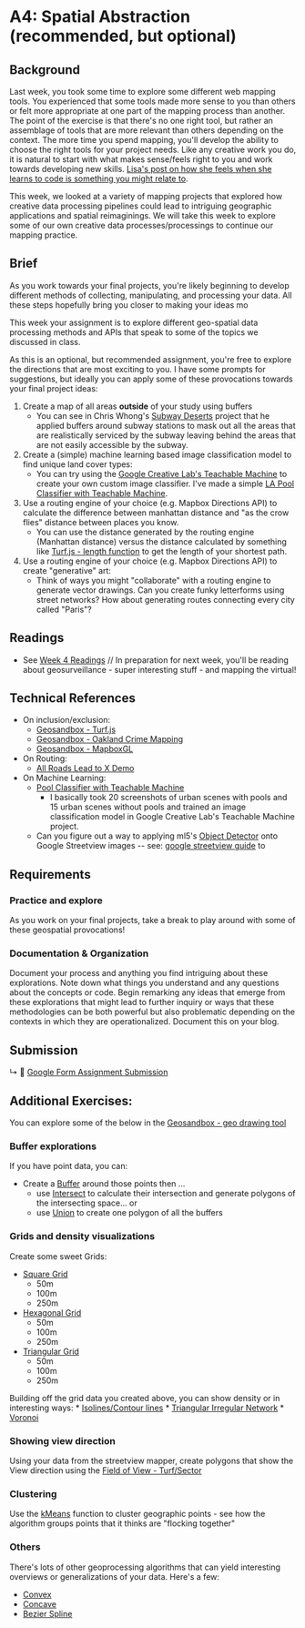  # A4: Spatial Abstraction (recommended, but optional)


## Background 

Last week, you took some time to explore some different web mapping tools. You experienced that some tools made more sense to you than others or felt more appropriate at one part of the mapping process than another. The point of the exercise is that there's no one right tool, but rather an assemblage of tools that are more relevant than others depending on the context. The more time you spend mapping, you'll develop the ability to choose the right tools for your project needs. Like any creative work you do, it is natural to start with what makes sense/feels right to you and work towards developing new skills. [Lisa's post on how she feels when she learns to code is something you might relate to](https://lisacharlotterost.de/2016/09/29/learn-how-to-code/).

This week, we looked at a variety of mapping projects that explored how creative data processing pipelines could lead to intriguing geographic applications and spatial reimaginings. We will take this week to explore some of our own creative data processes/processings to continue our mapping practice.


## Brief

As you work towards your final projects, you're likely beginning to develop different methods of collecting, manipulating, and processing your data. All these steps hopefully bring you closer to making your ideas mo

This week your assignment is to explore different geo-spatial data processing methods and APIs that speak to some of the topics we discussed in class. 

As this is an optional, but recommended assignment, you're free to explore the directions that are most exciting to you. I have some prompts for suggestions, but ideally you can apply some of these provocations towards your final project ideas:
1. Create a map of all areas **outside** of your study using buffers
   * You can see in Chris Whong's [Subway Deserts](https://team.carto.com/u/chriswhong/viz/e60e7660-3982-11e5-9997-0e853d047bba/public_map) project that he applied buffers around subway stations to mask out all the areas that are realistically serviced by the subway leaving behind the areas that are not easily accessible by the subway.
2. Create a (simple) machine learning based image classification model to find unique land cover types:
   * You can try using the [Google Creative Lab's Teachable Machine](https://teachablemachine.withgoogle.com/) to create your own custom image classifier. I've made a simple [LA Pool Classifier with Teachable Machine](https://drive.google.com/file/d/1vGNtn-RrO2lHkeomtxsdOFhpx-gi1yyV/view?usp=sharing).
3. Use a routing engine of your choice (e.g. Mapbox Directions API) to calculate the difference between manhattan distance and "as the crow flies" distance between places you know. 
   * You can use the distance generated by the routing engine (Manhattan distance) versus the distance calculated by something like [Turf.js - length function](http://turfjs.org/docs/#length) to get the length of your shortest path.
4. Use a routing engine of your choice (e.g. Mapbox Directions API) to create "generative" art:
    * Think of ways you might "collaborate" with a routing engine to generate vector drawings. Can you create funky letterforms using street networks? How about generating routes connecting every city called "Paris"? 

## Readings

* See [Week 4 Readings](BIBLIOGRAPHY.md#week-04-spatial-abstraction) // In preparation for next week, you'll be reading about geosurveillance - super interesting stuff - and mapping the virtual! 

## Technical References
* On inclusion/exclusion:
  * [Geosandbox - Turf.js](https://joeyklee.github.io/geosandbox/hello-turf.html)
  * [Geosandbox - Oakland Crime Mapping](https://joeyklee.github.io/geosandbox/oakland-crime.html)
  * [Geosandbox - MapboxGL](https://joeyklee.github.io/geosandbox/hello-mapboxgl.html)
* On Routing:
  * [All Roads Lead to X Demo](https://glitch.com/edit/#!/joeyklee-all-roads-lead-to-x?path=main.js:1:0)
* On Machine Learning:
  * [Pool Classifier with Teachable Machine](https://drive.google.com/file/d/1vGNtn-RrO2lHkeomtxsdOFhpx-gi1yyV/view?usp=sharing)
    * I basically took 20 screenshots of urban scenes with pools and 15 urban scenes without pools and trained an image classification model in Google Creative Lab's Teachable Machine project. 
  * Can you figure out a way to applying ml5's [Object Detector](https://learn.ml5js.org/docs/#/reference/object-detector) onto Google Streetview images -- see: [google streetview guide](guides/google-streetview-guide.md) to 

## Requirements

### Practice and explore

As you work on your final projects, take a break to play around with some of these geospatial provocations!

### Documentation & Organization

Document your process and anything you find intriguing about these explorations. Note down what things you understand and any questions about the concepts or code. Begin remarking any ideas that emerge from these explorations that might lead to further inquiry or ways that these methodologies can be both powerful but also problematic depending on the contexts in which they are operationalized. Document this on your blog.


## Submission

↳ 💌 [Google Form Assignment Submission](https://forms.gle/1tAfHZXEejZDubHg9)


## Additional Exercises:

You can explore some of the below in the [Geosandbox - geo drawing tool](https://joeyklee.github.io/geosandbox/hello-drawing-tool.html)

### Buffer explorations
If you have point data, you can:
  * Create a [Buffer](http://turfjs.org/docs/#buffer) around those points then ...
    * use [Intersect](http://turfjs.org/docs/#intersect) to calculate their intersection and generate polygons of the intersecting space... or 
    * use [Union](http://turfjs.org/docs/#union) to create one polygon of all the buffers

### Grids and density visualizations

Create some sweet Grids:
  * [Square Grid](http://turfjs.org/docs/#squareGrid)
    * 50m
    * 100m
    * 250m
  * [Hexagonal Grid](http://turfjs.org/docs/#hexGrid)
    * 50m
    * 100m
    * 250m
  * [Triangular Grid](http://turfjs.org/docs/#triangleGrid)
    * 50m
    * 100m
    * 250m

Building off the grid data you created above, you can show density or in interesting ways:
    * [Isolines/Contour lines](https://turfjs.org/docs/#isolines)
    * [Triangular Irregular Network](http://turfjs.org/docs/#tin)
    * [Voronoi](http://turfjs.org/docs/#voronoi)

### Showing view direction
Using your data from the streetview mapper, create polygons that show the View direction using the [Field of View - Turf/Sector](https://turfjs.org/docs/#sector)

### Clustering
Use the [kMeans](https://turfjs.org/docs/#clustersKmeans) function to cluster geographic points - see how the algorithm groups points that it thinks are "flocking together"

### Others

There's lots of other geoprocessing algorithms that can yield interesting overviews or generalizations of your data. Here's a few:
* [Convex](https://turfjs.org/docs/#concave)
* [Concave](https://turfjs.org/docs/#convex)
* [Bezier Spline](https://turfjs.org/docs/#bezierSpline) 


<!--

using [turf.js](https://turfjs.org/) to:
1. Create different data derivatives and spatial abstractions from your point data
2. Visualize your spatial abstractions. 

* Spatial Abstraction: Routing, binning, isolines, place search, bezier curves, tin, // other libraries ml5?

 * Using your collected data:
  * A foray into geospatial abstraction of spatial data and APIs: e.g. Routing, binning, isolines, place search, bezier curves, tin, // other libraries ml5? 
  * 
-->